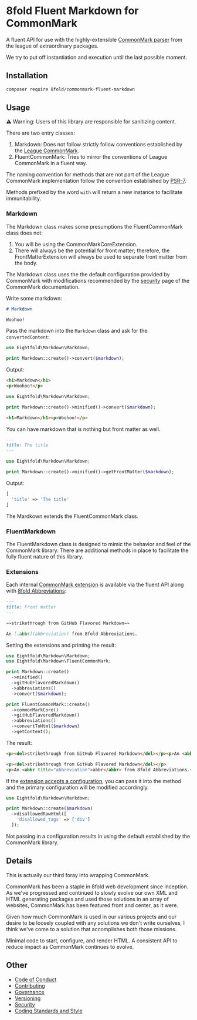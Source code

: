 # 8fold Fluent Markdown for CommonMark

A fluent API for use with the highly-extensible [CommonMark parser](https://commonmark.thephpleague.com/2.0/) from the league of extraordinary packages.

We try to put off instantiation and execution until the last possible moment.

## Installation

```bash
composer require 8fold/commonmark-fluent-markdown
```

## Usage

⚠️ Warning: Users of this library are responsible for sanitizing content.

There are two entry classes:

1. Markdown: Does not follow strictly follow conventions established by the [League CommonMark](https://commonmark.thephpleague.com).
2. FluentCommonMark: Tries to mirror the conventions of League CommonMark in a fluent way.

The naming convention for methods that are not part of the League CommonMark implementation follow the convention established by [PSR-7](https://www.php-fig.org/psr/psr-7/).

Methods prefixed by the word `with` will return a new instance to facilitate immunitability.

### Markdown

The Markdown class makes some presumptions the FluentCommonMark class does not:

1. You will be using the CommonMarkCoreExtension.
2. There will always be the potential for front matter; therefore, the FrontMatterExtension will always be used to separate front matter from the body.

The Markdown class uses the the default configuration provided by CommonMark with modifications recommended by the [security](https://commonmark.thephpleague.com/2.0/security/) page of the CommonMark documentation.

Write some markdown:

```markdown
# Markdown

Woohoo!
```

Pass the markdown into the `Markdown` class and ask for the `convertedContent`:

```php
use Eightfold\Markdown\Markdown;

print Markdown::create()->convert($markdown);
```

Output:

```html
<h1>Markdown</h1>
<p>Woohoo!</p>

```

```php
use Eightfold\Markdown\Markdown;

print Markdown::create()->minified()->convert($markdown);
```

```html
<h1>Markdown</h1><p>Woohoo!</p>
```

You can have markdown that is nothing but front matter as well.

```markdown
---
title: The title
---
```

```php
use Eightfold\Markdown\Markdown;

print Markdown::create()->minified()->getFrontMatter($markdown);
```

Output:

```php
[
  'title' => 'The title'
]

```

The Mardkown extends the FluentCommonMark class.

### FluentMarkdown

The FluentMarkdown class is designed to mimic the behavior and feel of the CommonMark library. There are additional methods in place to facilitate the fully fluent nature of this library.

### Extensions

Each internal [CommonMark extension](https://commonmark.thephpleague.com/2.0/extensions/overview/) is available via the fluent API along with
[8fold Abbreviations](https://github.com/8fold/commonmark-abbreviations):

```markdown
---
title: Front matter
---

~~strikethrough from GitHub Flavored Markdown~~

An [.abbr](abbreviation) from 8fold Abbreviations.
```

Setting the extensions and printing the result:

```php
use Eightfold\Markdown\Markdown;
use Eightfold\Markdown\FluentCommonMark;

print Markdown::create()
  ->minified()
  ->gitHubFlavoredMarkdown()
  ->abbreviations()
  ->convert($markdown);

print FluentCommonMark::create()
  ->commonMarkCore()
  ->gitHubFlavoredMarkdown()
  ->abbreviations()
  ->convertToHtml($markdown)
  ->getContent();
```

The result:

```html
<p><del>strikethrough from GitHub Flavored Markdown</del></p><p>An <abbr title="abbreviation">abbr</abbr> from 8fold Abbreviations.</p>

<p><del>strikethrough from GitHub Flavored Markdown</del></p>
<p>An <abbr title="abbreviation">abbr</abbr> from 8fold Abbreviations.</p>
```

If the [extension accepts a configuration](https://commonmark.thephpleague.com/2.0/extensions/disallowed-raw-html/), you can pass it into the method and the primary configuration will be modified accordingly.

```php
use Eightfold\Markdown\Markdown;

print Markdown::create($markdown)
  ->disallowedRawHtml([
    'disallowed_tags' => ['div']
  ]);
```

Not passing in a configuration results in using the default established by the CommonMark library.

## Details

This is actually our third foray into wrapping CommonMark.

CommonMark has been a staple in 8fold web development since inception. As we've progressed and continued to slowly evolve our own XML and HTML generating packages
and used those solutions in an array of websites, CommonMark has been featured front and center, as it were.

Given how much CommonMark is used in our various projects and our desire to be loosely coupled with any solutions we don't write ourselves, I think we've come to a solution that accomplishes both those missions.

Minimal code to start, configure, and render HTML. A consistent API to reduce impact as CommonMark continues to evolve.

## Other

- [Code of Conduct](https://github.com/8fold/commonmark-fluent-markdown/blob/main/.github/CODE_OF_CONDUCT.md)
- [Contributing](https://github.com/8fold/commonmark-fluent-markdown/blob/main/.github/CONTRIBUTING.md)
- [Governance](https://github.com/8fold/commonmark-fluent-markdown/blob/main/.github/GOVERNANCE.md)
- [Versioning](https://github.com/8fold/commonmark-fluent-markdown/blob/main/.github/VERSIONING.md)
- [Security](https://github.com/8fold/commonmark-fluent-markdown/blob/main/.github/SECURITY.md)
- [Coding Standards and Style](https://github.com/8fold/commonmark-fluent-markdown/blob/main/.github/coding-standards-and-styles.md)

